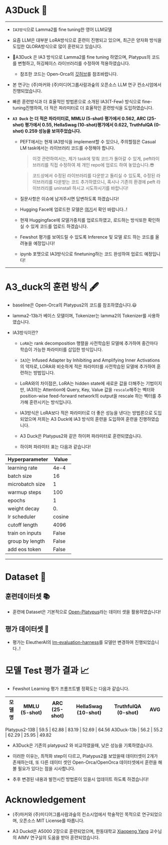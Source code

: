 <p align="center" width="100%">
</p>

# A3Duck 🐥

---
- `IA3방식`으로 Lamma2를 fine tuning한 영어 LLM모델

- 요즘 LLM은 대부분 LoRA방식으로 훈련이 진행되고 있으며, 최근은 양자화 방식을 도입한 QLORA방식으로 많이 훈련되고 있습니다.

- A3Duck 은 IA3 방식으로 Lamma2를 fine tuning 하였으며, Platypus의 코드를 변형하고, 허깅페이스 라이브러리를 수정하여 적용하였습니다. 
  - 참조한 코드는 Open-Orca의 [깃허브](https://github.com/arielnlee/Platypus)를 참조바랍니다. 

- 본 연구는 (주)마커와 (주)미디어그룹사람과숲의 오픈소스 LLM 연구 컨소시엄에서 진행되었습니다.

- 빠른 훈련방식과 더 효율적인 방법론으로 소개된 IA3(T-Few) 방식으로 fine-tuning진행하여,
더 적은 파라미터로 더 효율적인 훈련방식을 도입하였습니다.

- **`A3 Duck` 는 더 적은 파라미터로, MMLU (5-shot)	평가에서 0.562, ARC (25-shot) 평가에서 0.55, HellaSwag (10-shot)평갸에서 0.622, TruthfulQA (0-shot) 0.259 성능을 보여주었습니다.**


  - PEFT에서는 현재 IA3방식을 implement할 수 있으나, 주의할점은 Casual LM task에서는 라이브러리 코드를 수정해야 합니다.
    
    > 이것 관련하여서는, 제가 task에 맞춰 코드가 돌아갈 수 있게, peft라이브러리를 직접 수정하여 제 개인 repo에 업로드 하여 놓았습니다.😎
      
    > 코드상에서 수정된 라이브러리를 다운받고 돌리실 수 있도록, 수정된 라이브러리를 다운받는 코드 추가하였으니, 혹시나 기존의 환경에 peft 라이브러리를 uninstall 하시고 시도하시기를 바랍니다!


  - 질문사항은 이슈에 남겨주시면 답변하도록 하겠습니다!

  - Hugging Face에 업로드한 모델은 [여기](https://huggingface.co/DopeorNope/A3_duck)서 확인 바랍니다..!
    
  - 현재 Huggingface에 모델가중치를 업로드하였고, 로드하는 방식또한 확인하실 수 있게 코드를 업로드 하겠습니다.

  - Fewshot 평가를 보여드릴 수 있도록 Inference 및 모델 로드 하는 코드를 올려놓을 예정입니다!
    
  - ipynb 포맷으로 IA3방식으로 finetuning하는 코드 완성하여 업로드 예정입니다!
---
# A3_duck의 훈련 방식 🖋️

- baseline은 Open-Orca의 Platypus2의 코드를 참조하였습니다.😃

- lamma2-13b가 베이스 모델이며, Tokenizer는 lamma2의 Tokenizer를 사용하였습니다.
  
- IA3방식이란?

  - `LoRA`는 rank decomposition 행렬을 사전학습된 모델에 추가하여 중간마다 학습이 가능한 파라미터를 삽입한 방식입니다.
    
  - `IA3`는 Infused Adapter by Inhibiting and Amplifying Inner Activations의 약자로, LORA와 비슷하게 적은 파라미터를 사전학습된 모델에 추가하여 훈련하는 방법입니다.
    
  - LoRA와의 차이점은, LoRA는 hidden state에 새로운 값을 더해주는 기법이지만, IA3의는 Attention에 Query, Key, Value 값을 `rescale`해주는 벡터와 position-wise feed-forward network의 output을 rescale 하는 벡터를 추가해 훈련시키는 방식입니다.
    
  - IA3방식은 LoRA보다 적은 파라미터로 더 좋은 성능을 낸다는 방법론으로 도입 되었으며 저희는 A3 Duck에 IA3 방식의 훈련을 도입하여 훈련을 진행하였습니다.

  - A3 Duck은 Platypus2와 같은 하이퍼 파라미터로 훈련되였습니다.

  - 하이퍼 파라미터 표는 다음과 같습니다!

| Hyperparameter      | Value  |
|---------------------|--------|
| learning rate       | 4e-4   |
| batch size          | 16     |
| microbatch  size    | 1      |
| warmup steps        | 100    |
| epochs              | 1      |
| weight decay        | 0.     |
| lr scheduler        | cosine |
| cutoff length       | 4096   |
| train on inputs     | False  |
| group by length     | False  |
| add eos token       | False  |

---
# Dataset 💾

## 훈련데이터셋 📚

- 훈련에 Dataset은 기본적으로 [Open-Platypus](https://huggingface.co/datasets/garage-bAInd/Open-Platypus)라는 데이터 셋을 활용하였습니다!


## 평가 데이터셋 📕

- 평가는 EleutherAI의 [lm-evaluation-harness](https://github.com/EleutherAI/lm-evaluation-harness)를 모델만 변경하여 진행되었습니다..!

# 모델 Test 평가 결과 📈

- Fewshot Learning 평가
프롬프트별 정확도는 다음과 같습니다.

모델명 | MMLU (5-shot) | ARC (25-shot) | HellaSwag (10-shot) | TruthfulQA (0-shot) | AVG
-- | -- | -- | -- | -- | --

Platypus2-13B | 59.5 | 62.88 | 83.19 | 52.69 | 64.56
A3Duck-13b | 56.2 | 55.2 | 62.29 | 25.95 | 49.82


- A3Duck은 기존의 platypus2 와 비교하였을때, 낮은 성능을 기록하였습니다.

- 이러한 이유는, 최적화 step이 다르고, Platypus2를 보았을때 데이터셋이 2개가 존재하는데, 또 다른 데이터 셋인 Open-Orca/OpenOrca 데이터셋에서 훈련을 해볼 필요가 있다는 점을 시사합니다.

- 추후 변경된 내용과 발전시킨 방법론이 있을시 업데이트 하도록 하겠습니다!

# Acknowledgement

- (주)마커와 (주)미디어그룹사람과숲의 컨소시엄에서 학술적인 목적으로 연구되었으며, 오픈소스 MIT License를 따릅니다. 

- A3 Duckd은 A5000 2장으로 훈련되었으며, 한동대학교 [Xiaopeng Yang](https://www.researchgate.net/profile/Xiaopeng-Yang-2) 교수님의 AIMV 연구실의 도움을 받아 훈련되었습니다.
